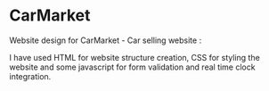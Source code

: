 # CarMarket
Website design for CarMarket - Car selling website :

I have used HTML for website structure creation, CSS for styling the website and some javascript for form validation and real time clock integration.

